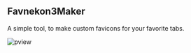Favnekon3Maker
-----------
A simple tool, to make custom favicons for your favorite tabs.

![pview](https://addons.cdn.mozilla.net/user-media/previews/full/217/217496.png?modified=1554560998)
